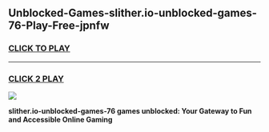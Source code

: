 
## Unblocked-Games-slither.io-unblocked-games-76-Play-Free-jpnfw
<h3>
<a href="https://premium76.site?title=slither.io-unblocked-games-76&ref=18A">CLICK TO PLAY</a></h3>
<hr>

<h3>
<a href="https://premium76.site?title=slither.io-unblocked-games-76&ref=18A">CLICK 2 PLAY</a>
  
</h3>

<a href="https://premium76.site?title=slither.io-unblocked-games-76&ref=18A"><img src="https://clearcache.store/games.png"></a>


**slither.io-unblocked-games-76 games unblocked: Your Gateway to Fun and Accessible Online Gaming**
